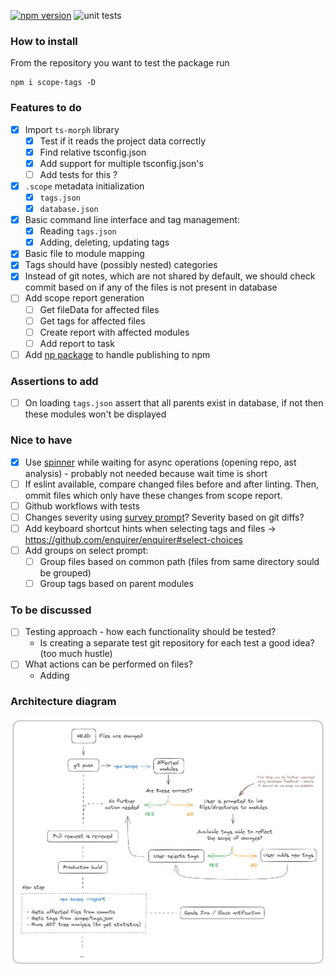 [![npm version](https://badge.fury.io/js/scope-tags.svg)](https://badge.fury.io/js/scope-tags)
![unit tests](https://github.com/matiduda/scope-tags/actions/workflows/run-unit-tests.yml/badge.svg)

### How to install

From the repository you want to test the package run

```
npm i scope-tags -D
```

### Features to do

- [x] Import `ts-morph` library
    - [x] Test if it reads the project data correctly
    - [x] Find relative tsconfig.json
    - [x] Add support for multiple tsconfig.json's
    - [ ] Add tests for this ?
- [x] `.scope` metadata initialization
    - [x] `tags.json`
    - [x] `database.json`
- [x] Basic command line interface and tag management:
    - [x] Reading `tags.json`
    - [x] Adding, deleting, updating tags
- [x] Basic file to module mapping
- [x] Tags should have (possibly nested) categories
- [x] Instead of git notes, which are not shared by default, we should check commit based on if any of the files is not present in database
- [ ] Add scope report generation
    - [ ] Get fileData for affected files
    - [ ] Get tags for affected files
    - [ ] Create report with affected modules
    - [ ] Add report to task
- [ ] Add [np package](https://www.npmjs.com/package/np) to handle publishing to npm

### Assertions to add

- [ ] On loading `tags.json` assert that all parents exist in database, if not then these modules won't be displayed

### Nice to have

- [x] Use [spinner](https://www.npmjs.com/package/ora) while waiting for async operations (opening repo, ast analysis) - probably not needed because wait time is short
- [ ] If eslint available, compare changed files before and after linting. Then, ommit files which only have these changes from scope report.
- [ ] Github workflows with tests
- [ ] Changes severity using [survey prompt](https://github.com/enquirer/enquirer#scale-prompt)? Severity based on git diffs?
- [ ] Add keyboard shortcut hints when selecting tags and files -> https://github.com/enquirer/enquirer#select-choices
- [ ] Add groups on select prompt:
    - [ ] Group files based on common path (files from same directory sould be grouped)
    - [ ] Group tags based on parent modules

### To be discussed

- [ ] Testing approach - how each functionality should be tested?
    - Is creating a separate test git repository for each test a good idea? (too much hustle)
- [ ] What actions can be performed on files?
    - Adding 
### Architecture diagram

![Alt text](img/architecture.png)